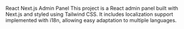 React Next.js Admin Panel
This project is a React admin panel built with Next.js and styled using Tailwind CSS. It includes localization support implemented with i18n, allowing easy adaptation to multiple languages.
